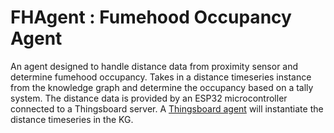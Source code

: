 # FHAgent : Fumehood Occupancy Agent

An agent designed to handle distance data from proximity sensor and determine fumehood occupancy.
Takes in a distance timeseries instance from the knowledge graph and determine the occupancy based on a tally system.
The distance data is provided by an ESP32 microcontroller connected to a Thingsboard server. 
A [Thingsboard agent](https://github.com/cambridge-cares/TheWorldAvatar/tree/main/Agents/ThingsBoardAgent) will instantiate the distance timeseries in the KG.




